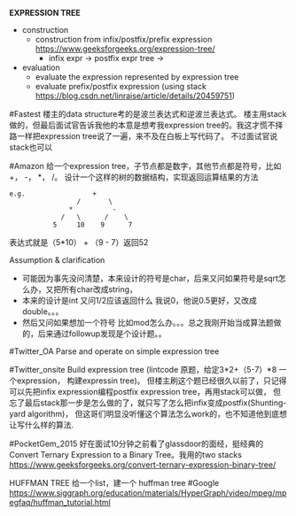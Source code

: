 **EXPRESSION TREE**

* construction
  * construction from infix/postfix/prefix expression https://www.geeksforgeeks.org/expression-tree/
     * infix expr -> postfix expr tree -> 
* evaluation
  * evaluate the expression represented by expression tree
  * evaluate prefix/postfix expression (using stack https://blog.csdn.net/linraise/article/details/20459751)

  
#Fastest
楼主的data structure考的是波兰表达式和逆波兰表达式。
楼主用stack做的，但最后面试官告诉我他的本意是想考我expression tree的。我这才慌不择路一样把expression tree说了一遍，来不及在白板上写代码了。
 不过面试官说stack也可以

#Amazon
给一个expression tree，子节点都是数字，其他节点都是符号，比如+， -， *， /。 设计一个这样的树的数据结构，实现返回运算结果的方法

```
e.g.                 +
                 /       \ 
               *          -
             /   \      /    \  
           5     10    9      7
```

表达式就是（5*10） + （9 - 7）返回52

Assumption & clarification
- 可能因为事先没问清楚，本来设计的符号是char，后来又问如果符号是sqrt怎么办，又把所有char改成string，
- 本来的设计是int 又问1/2应该返回什么 我说0，他说0.5更好，又改成double。。。
- 然后又问如果想加一个符号 比如mod怎么办。。。总之我刚开始当成算法题做的，后来通过followup发现是个设计题。。

#Twitter_OA
Parse and operate on simple expression tree

#Twitter_onsite
Build expression tree (lintcode 原题，给定3*2+（5-7）*8 一个expression， 构建expressin tree)。 
但楼主刷这个题已经很久以前了，只记得可以先把infix expression编程postfix expression tree，再用stack可以做，
但忘了最后stack那一步是怎么做的了，就只写了怎么把infix变成postfix(Shunting-yard algorithm)，
但这哥们明显没听懂这个算法怎么work的，也不知道他到底想让写什么样的算法. 

#PocketGem_2015
好在面试10分钟之前看了glassdoor的面经，挺经典的Convert Ternary Expression to a Binary Tree。我用的two stacks
https://www.geeksforgeeks.org/convert-ternary-expression-binary-tree/

HUFFMAN TREE
给一个list，建一个 huffman tree #Google 
https://www.siggraph.org/education/materials/HyperGraph/video/mpeg/mpegfaq/huffman_tutorial.html

